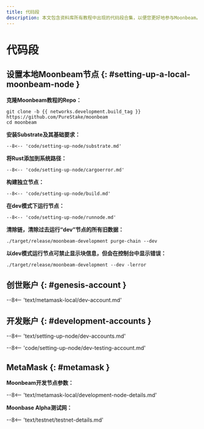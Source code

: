 ```yaml
---
title: 代码段
description: 本文包含资料库所有教程中出现的代码段合集，以便您更好地参与Moonbeam。
---
```


# 代码段

## 设置本地Moonbeam节点 {: #setting-up-a-local-moonbeam-node } 

**克隆Moonbeam教程的Repo：**

```
git clone -b {{ networks.development.build_tag }} https://github.com/PureStake/moonbeam
cd moonbeam
```

**安装Substrate及其基础要求：**

```
--8<-- 'code/setting-up-node/substrate.md'
```

**将Rust添加到系统路径：**

```
--8<-- 'code/setting-up-node/cargoerror.md'
```

**构建独立节点：**

```
--8<-- 'code/setting-up-node/build.md'
```

**在dev模式下运行节点：**

```
--8<-- 'code/setting-up-node/runnode.md'
```

**清除链，清除过去运行“dev”节点的所有旧数据：**

```
./target/release/moonbeam-development purge-chain --dev
```

**以dev模式运行节点可禁止显示块信息，但会在控制台中显示错误：**

```
./target/release/moonbeam-development --dev -lerror
```

## 创世账户 {: #genesis-account } 

--8<-- 'text/metamask-local/dev-account.md'

## 开发账户 {: #development-accounts } 

--8<-- 'text/setting-up-node/dev-accounts.md'

--8<-- 'code/setting-up-node/dev-testing-account.md'

## MetaMask {: #metamask } 

**Moonbeam开发节点参数：**

--8<-- 'text/metamask-local/development-node-details.md'

**Moonbase Alpha测试网：**

--8<-- 'text/testnet/testnet-details.md'